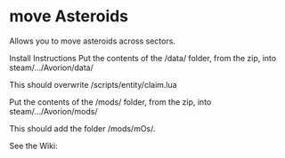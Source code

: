 # move Asteroids
Allows you to move asteroids across sectors.

Install Instructions
Put the contents of the /data/ folder, from the zip, into steam/.../Avorion/data/

This should overwrite /scripts/entity/claim.lua

Put the contents of the /mods/ folder, from the zip, into steam/.../Avorion/mods/

This should add the folder /mods/mOs/.

See the Wiki:

